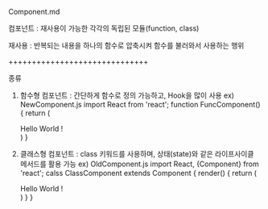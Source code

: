 
Component.md

컴포넌트 :
    재사용이 가능한 각각의 독립된 모듈(function, class)
    
재사용 :
    반복되는 내용을 하나의 함수로 압축시켜 함수를 불러와서 사용하는 행위

++++++++++++++++++++++++++++++

종류

1. 함수형 컴포넌트 :
        간단하게 함수로 정의 가능하고, Hook을 많이 사용
        ex) NewComponent.js
        import React from 'react';
        function FuncComponent() {
            return (
                <div>
                    Hello World !
                </div>
            )
        }

2. 클래스형 컴포넌트 :
        class 키워드를 사용하며, 상태(state)와 같은 라이프사이클 메서드를 활용 가능
        ex) OldComponent.js
        import React, {Component} from 'react';
        calss ClassComponent extends Component {
            render() {
                return (
                    <div>
                        Hello World !
                    </div>
                )
            }
        }